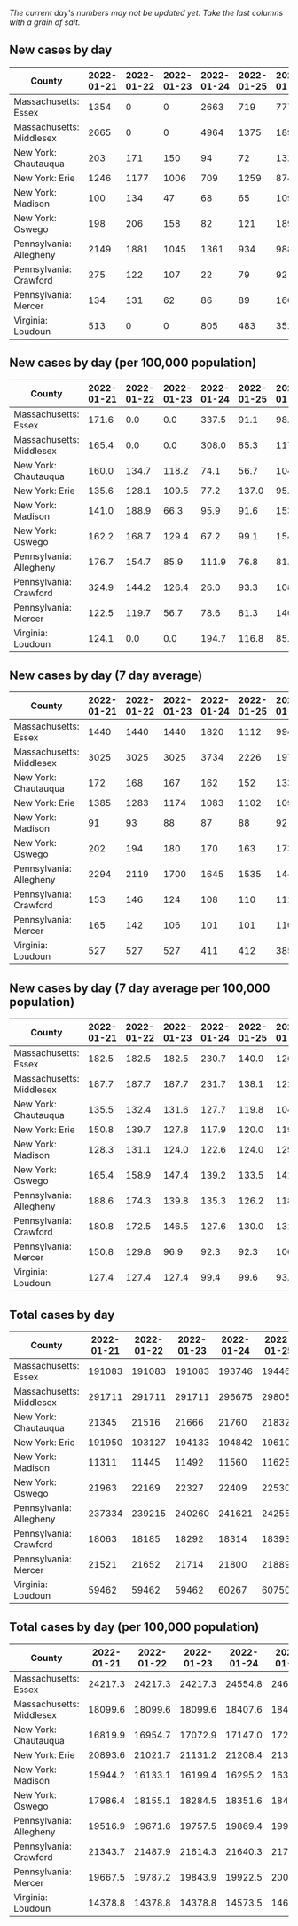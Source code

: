 _The current day's numbers may not be updated yet. Take the last columns with a grain of salt._
## New cases by day

| County | 2022-01-21 | 2022-01-22 | 2022-01-23 | 2022-01-24 | 2022-01-25 | 2022-01-26 | 2022-01-27 |
| --- | --- | --- | --- | --- | --- | --- | --- |
| Massachusetts: Essex | 1354 | 0 | 0 | 2663 | 719 | 777 | 824 |
| Massachusetts: Middlesex | 2665 | 0 | 0 | 4964 | 1375 | 1898 | 1683 |
| New York: Chautauqua | 203 | 171 | 150 | 94 | 72 | 132 | 114 |
| New York: Erie | 1246 | 1177 | 1006 | 709 | 1259 | 874 | 818 |
| New York: Madison | 100 | 134 | 47 | 68 | 65 | 109 | 96 |
| New York: Oswego | 198 | 206 | 158 | 82 | 121 | 189 | 157 |
| Pennsylvania: Allegheny | 2149 | 1881 | 1045 | 1361 | 934 | 988 | 1670 |
| Pennsylvania: Crawford | 275 | 122 | 107 | 22 | 79 | 92 | 123 |
| Pennsylvania: Mercer | 134 | 131 | 62 | 86 | 89 | 160 | 192 |
| Virginia: Loudoun | 513 | 0 | 0 | 805 | 483 | 352 | 317 |

## New cases by day (per 100,000 population)

| County | 2022-01-21 | 2022-01-22 | 2022-01-23 | 2022-01-24 | 2022-01-25 | 2022-01-26 | 2022-01-27 |
| --- | --- | --- | --- | --- | --- | --- | --- |
| Massachusetts: Essex | 171.6 | 0.0 | 0.0 | 337.5 | 91.1 | 98.5 | 104.4 |
| Massachusetts: Middlesex | 165.4 | 0.0 | 0.0 | 308.0 | 85.3 | 117.8 | 104.4 |
| New York: Chautauqua | 160.0 | 134.7 | 118.2 | 74.1 | 56.7 | 104.0 | 89.8 |
| New York: Erie | 135.6 | 128.1 | 109.5 | 77.2 | 137.0 | 95.1 | 89.0 |
| New York: Madison | 141.0 | 188.9 | 66.3 | 95.9 | 91.6 | 153.6 | 135.3 |
| New York: Oswego | 162.2 | 168.7 | 129.4 | 67.2 | 99.1 | 154.8 | 128.6 |
| Pennsylvania: Allegheny | 176.7 | 154.7 | 85.9 | 111.9 | 76.8 | 81.2 | 137.3 |
| Pennsylvania: Crawford | 324.9 | 144.2 | 126.4 | 26.0 | 93.3 | 108.7 | 145.3 |
| Pennsylvania: Mercer | 122.5 | 119.7 | 56.7 | 78.6 | 81.3 | 146.2 | 175.5 |
| Virginia: Loudoun | 124.1 | 0.0 | 0.0 | 194.7 | 116.8 | 85.1 | 76.7 |

## New cases by day (7 day average)

| County | 2022-01-21 | 2022-01-22 | 2022-01-23 | 2022-01-24 | 2022-01-25 | 2022-01-26 | 2022-01-27 |
| --- | --- | --- | --- | --- | --- | --- | --- |
| Massachusetts: Essex | 1440 | 1440 | 1440 | 1820 | 1112 | 994 | 905 |
| Massachusetts: Middlesex | 3025 | 3025 | 3025 | 3734 | 2226 | 1974 | 1798 |
| New York: Chautauqua | 172 | 168 | 167 | 162 | 152 | 133 | 134 |
| New York: Erie | 1385 | 1283 | 1174 | 1083 | 1102 | 1094 | 1013 |
| New York: Madison | 91 | 93 | 88 | 87 | 88 | 92 | 88 |
| New York: Oswego | 202 | 194 | 180 | 170 | 163 | 173 | 159 |
| Pennsylvania: Allegheny | 2294 | 2119 | 1700 | 1645 | 1535 | 1446 | 1433 |
| Pennsylvania: Crawford | 153 | 146 | 124 | 108 | 110 | 111 | 117 |
| Pennsylvania: Mercer | 165 | 142 | 106 | 101 | 101 | 110 | 122 |
| Virginia: Loudoun | 527 | 527 | 527 | 411 | 412 | 385 | 353 |

## New cases by day (7 day average per 100,000 population)

| County | 2022-01-21 | 2022-01-22 | 2022-01-23 | 2022-01-24 | 2022-01-25 | 2022-01-26 | 2022-01-27 |
| --- | --- | --- | --- | --- | --- | --- | --- |
| Massachusetts: Essex | 182.5 | 182.5 | 182.5 | 230.7 | 140.9 | 126.0 | 114.7 |
| Massachusetts: Middlesex | 187.7 | 187.7 | 187.7 | 231.7 | 138.1 | 122.5 | 111.6 |
| New York: Chautauqua | 135.5 | 132.4 | 131.6 | 127.7 | 119.8 | 104.8 | 105.6 |
| New York: Erie | 150.8 | 139.7 | 127.8 | 117.9 | 120.0 | 119.1 | 110.3 |
| New York: Madison | 128.3 | 131.1 | 124.0 | 122.6 | 124.0 | 129.7 | 124.0 |
| New York: Oswego | 165.4 | 158.9 | 147.4 | 139.2 | 133.5 | 141.7 | 130.2 |
| Pennsylvania: Allegheny | 188.6 | 174.3 | 139.8 | 135.3 | 126.2 | 118.9 | 117.8 |
| Pennsylvania: Crawford | 180.8 | 172.5 | 146.5 | 127.6 | 130.0 | 131.2 | 138.3 |
| Pennsylvania: Mercer | 150.8 | 129.8 | 96.9 | 92.3 | 92.3 | 100.5 | 111.5 |
| Virginia: Loudoun | 127.4 | 127.4 | 127.4 | 99.4 | 99.6 | 93.1 | 85.4 |

## Total cases by day

| County | 2022-01-21 | 2022-01-22 | 2022-01-23 | 2022-01-24 | 2022-01-25 | 2022-01-26 | 2022-01-27 |
| --- | --- | --- | --- | --- | --- | --- | --- |
| Massachusetts: Essex | 191083 | 191083 | 191083 | 193746 | 194465 | 195242 | 196066 |
| Massachusetts: Middlesex | 291711 | 291711 | 291711 | 296675 | 298050 | 299948 | 301631 |
| New York: Chautauqua | 21345 | 21516 | 21666 | 21760 | 21832 | 21964 | 22078 |
| New York: Erie | 191950 | 193127 | 194133 | 194842 | 196101 | 196975 | 197793 |
| New York: Madison | 11311 | 11445 | 11492 | 11560 | 11625 | 11734 | 11830 |
| New York: Oswego | 21963 | 22169 | 22327 | 22409 | 22530 | 22719 | 22876 |
| Pennsylvania: Allegheny | 237334 | 239215 | 240260 | 241621 | 242555 | 243543 | 245213 |
| Pennsylvania: Crawford | 18063 | 18185 | 18292 | 18314 | 18393 | 18485 | 18608 |
| Pennsylvania: Mercer | 21521 | 21652 | 21714 | 21800 | 21889 | 22049 | 22241 |
| Virginia: Loudoun | 59462 | 59462 | 59462 | 60267 | 60750 | 61102 | 61419 |

## Total cases by day (per 100,000 population)

| County | 2022-01-21 | 2022-01-22 | 2022-01-23 | 2022-01-24 | 2022-01-25 | 2022-01-26 | 2022-01-27 |
| --- | --- | --- | --- | --- | --- | --- | --- |
| Massachusetts: Essex | 24217.3 | 24217.3 | 24217.3 | 24554.8 | 24646.0 | 24744.4 | 24848.9 |
| Massachusetts: Middlesex | 18099.6 | 18099.6 | 18099.6 | 18407.6 | 18492.9 | 18610.7 | 18715.1 |
| New York: Chautauqua | 16819.9 | 16954.7 | 17072.9 | 17147.0 | 17203.7 | 17307.7 | 17397.5 |
| New York: Erie | 20893.6 | 21021.7 | 21131.2 | 21208.4 | 21345.4 | 21440.6 | 21529.6 |
| New York: Madison | 15944.2 | 16133.1 | 16199.4 | 16295.2 | 16386.9 | 16540.5 | 16675.8 |
| New York: Oswego | 17986.4 | 18155.1 | 18284.5 | 18351.6 | 18450.7 | 18605.5 | 18734.1 |
| Pennsylvania: Allegheny | 19516.9 | 19671.6 | 19757.5 | 19869.4 | 19946.2 | 20027.5 | 20164.8 |
| Pennsylvania: Crawford | 21343.7 | 21487.9 | 21614.3 | 21640.3 | 21733.7 | 21842.4 | 21987.7 |
| Pennsylvania: Mercer | 19667.5 | 19787.2 | 19843.9 | 19922.5 | 20003.8 | 20150.1 | 20325.5 |
| Virginia: Loudoun | 14378.8 | 14378.8 | 14378.8 | 14573.5 | 14690.3 | 14775.4 | 14852.0 |
